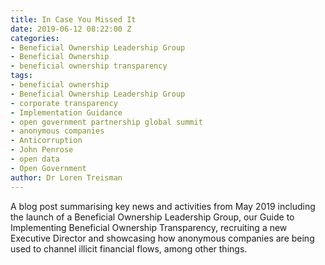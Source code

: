 ```yaml
---
title: In Case You Missed It
date: 2019-06-12 08:22:00 Z
categories:
- Beneficial Ownership Leadership Group
- Beneficial Ownership
- beneficial ownership transparency
tags:
- beneficial ownership
- Beneficial Ownership Leadership Group
- corporate transparency
- Implementation Guidance
- open government partnership global summit
- anonymous companies
- Anticorruption
- John Penrose
- open data
- Open Government
author: Dr Loren Treisman
---
```


A blog post summarising key news and activities from May 2019 including the launch of a Beneficial Ownership Leadership Group, our Guide to Implementing Beneficial Ownership Transparency, recruiting a new Executive Director and showcasing how anonymous companies are being used to channel illicit financial flows, among other things.